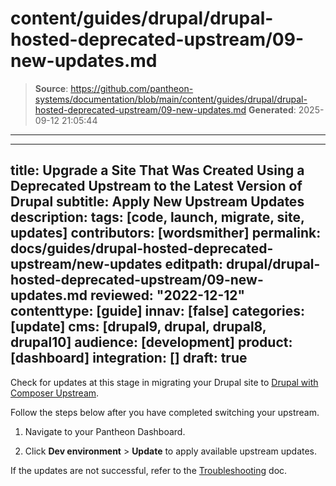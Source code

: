 # content/guides/drupal/drupal-hosted-deprecated-upstream/09-new-updates.md

> **Source**: https://github.com/pantheon-systems/documentation/blob/main/content/guides/drupal/drupal-hosted-deprecated-upstream/09-new-updates.md
> **Generated**: 2025-09-12 21:05:44

---

---
title: Upgrade a Site That Was Created Using a Deprecated Upstream to the Latest Version of Drupal
subtitle: Apply New Upstream Updates
description: 
tags: [code, launch, migrate, site, updates]
contributors: [wordsmither]
permalink: docs/guides/drupal-hosted-deprecated-upstream/new-updates
editpath: drupal/drupal-hosted-deprecated-upstream/09-new-updates.md
reviewed: "2022-12-12"
contenttype: [guide]
innav: [false]
categories: [update]
cms: [drupal9, drupal, drupal8, drupal10]
audience: [development]
product: [dashboard]
integration: []
draft: true
---

Check for updates at this stage in migrating your Drupal site to [Drupal with Composer Upstream](/guides/integrated-composer#get-started-with-integrated-composer).

Follow the steps below after you have completed switching your upstream.

1. Navigate to your Pantheon Dashboard.

1. Click **Dev environment** > **Update** to apply available upstream updates.

If the updates are not successful, refer to the [Troubleshooting](/guides/drupal-hosted-deprecated-upstream/troubleshooting) doc.